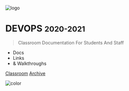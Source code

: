 ![logo](/media/logos/gh-logo-horizontal.png)

# DEVOPS <small>2020-2021</small>

> Classroom Documentation For Students And Staff

- Docs
- Links
- & Walkthroughs

[Classroom](https://classroom.google.com/c/MTI2MzcxMDQ2Mjcx?cjc=ny3uny2)
[Archive](#Archive)

![color](#F2F2F2)
